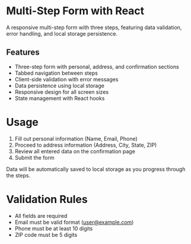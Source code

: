 # Multi-Step Form with React

A responsive multi-step form with three steps, featuring data validation, error handling, and local storage persistence.

## Features

- Three-step form with personal, address, and confirmation sections
- Tabbed navigation between steps
- Client-side validation with error messages
- Data persistence using local storage
- Responsive design for all screen sizes
- State management with React hooks

# Usage
1. Fill out personal information (Name, Email, Phone)
2. Proceed to address information (Address, City, State, ZIP)
3. Review all entered data on the confirmation page
4. Submit the form

Data will be automatically saved to local storage as you progress through the steps.

# Validation Rules

* All fields are required
* Email must be valid format (user@example.com)
* Phone must be at least 10 digits
* ZIP code must be 5 digits
